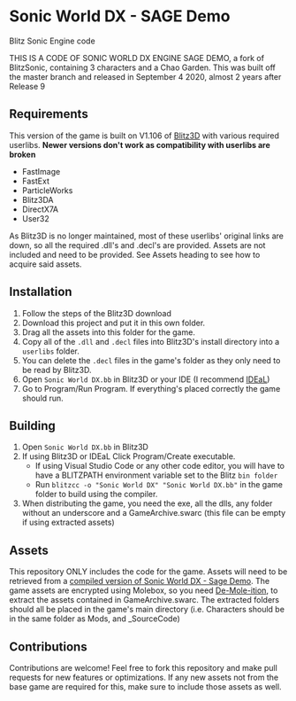 # Sonic World DX - SAGE Demo

Blitz Sonic Engine code

THIS IS A CODE OF SONIC WORLD DX ENGINE SAGE DEMO, a fork of BlitzSonic, containing 3 characters and a Chao Garden.
This was built off the master branch and released in September 4 2020, almost 2 years after Release 9

## Requirements

This version of the game is built on V1.106 of [Blitz3D](https://www.blitzcoder.org/forum/downloads.php) with various required userlibs.
**Newer versions don't work as compatibility with userlibs are broken**

- FastImage
- FastExt
- ParticleWorks
- Blitz3DA
- DirectX7A
- User32

As Blitz3D is no longer maintained, most of these userlibs' original links are down, so all the required .dll's and .decl's are provided.
Assets are not included and need to be provided. See Assets heading to see how to acquire said assets.

## Installation

1. Follow the steps of the Blitz3D download
2. Download this project and put it in this own folder.
3. Drag all the assets into this folder for the game.
4. Copy all of the `.dll` and `.decl` files into Blitz3D's install directory into a `userlibs` folder.
5. You can delete the `.decl` files in the game's folder as they only need to be read by Blitz3D.
6. Open `Sonic World DX.bb` in Blitz3D or your IDE (I recommend [IDEaL](http://www.fungamesfactory.com/download.php?get=IDEalSetup_0.8.87.exe))
7. Go to Program/Run Program. If everything's placed correctly the game should run.

## Building

1. Open `Sonic World DX.bb` in Blitz3D
2. If using Blitz3D or IDEaL Click Program/Create executable.
    * If using Visual Studio Code or any other code editor, you will have to have a BLITZPATH environment variable set to the Blitz `bin folder`
    * Run ```blitzcc -o "Sonic World DX" "Sonic World DX.bb"``` in the game folder to build using the compiler.
3. When distributing the game, you need the exe, all the dlls, any folder without an underscore and a GameArchive.swarc (this file can be empty if using extracted assets)

## Assets

This repository ONLY includes the code for the game. Assets will need to be retrieved from a [compiled version of Sonic World DX - Sage Demo](https://drive.google.com/file/d/1FUKL7sEGaXmF5hNYCR0bSx0K4eet6fau/view?usp=sharing).
The game assets are encrypted using Molebox, so you need [De-Mole-ition](https://lifeinhex.com/updated-molebox-unpacker/), to extract the assets contained in GameArchive.swarc.
The extracted folders should all be placed in the game's main directory (i.e. Characters should be in the same folder as Mods, and _SourceCode)

## Contributions

Contributions are welcome! Feel free to fork this repository and make pull requests for new features or optimizations. If any new assets not from the base game are required for this, make sure to include those assets as well.
